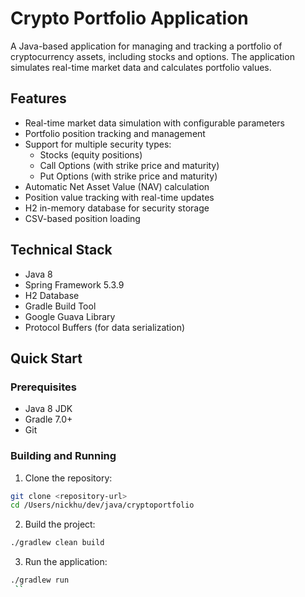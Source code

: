 # Crypto Portfolio Application

A Java-based application for managing and tracking a portfolio of cryptocurrency assets, including stocks and options. The application simulates real-time market data and calculates portfolio values.

## Features

- Real-time market data simulation with configurable parameters
- Portfolio position tracking and management
- Support for multiple security types:
  - Stocks (equity positions)
  - Call Options (with strike price and maturity)
  - Put Options (with strike price and maturity)
- Automatic Net Asset Value (NAV) calculation
- Position value tracking with real-time updates
- H2 in-memory database for security storage
- CSV-based position loading

## Technical Stack

- Java 8
- Spring Framework 5.3.9
- H2 Database
- Gradle Build Tool
- Google Guava Library
- Protocol Buffers (for data serialization)

## Quick Start
### Prerequisites
- Java 8 JDK
- Gradle 7.0+
- Git
### Building and Running
1. Clone the repository:
```bash
git clone <repository-url>
cd /Users/nickhu/dev/java/cryptoportfolio
```

2. Build the project:
```bash
./gradlew clean build
 ```

3. Run the application:
```bash
./gradlew run
 ``